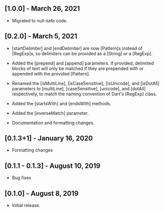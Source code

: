 ## [1.0.0] - March 26, 2021

* Migrated to null-safe code.

## [0.2.0] - March 5, 2021

* [startDelimiter] and [endDelimiter] are now [Pattern]s instead of [RegExp]s,
so delimiters can be provided as a [String] or a [RegExp].

* Added the [prepend] and [append] parameters. If provided, delimited blocks of
text will only be matched if they are prepended with or appended with the provided
[Pattern].

* Renamed the [isMultiLine], [isCaseSensitive], [isUnicode], and [isDotAll]
parameters to [multiLine], [caseSensitive], [unicode], and [dotAll] respectively,
to match the naming convention of Dart's [RegExp] class.

* Added the [startsWith] and [endsWith] methods.

* Added the [inverseMatch] parameter.

* Documentation and formatting changes.

## [0.1.3+1] - January 16, 2020

* Formatting changes

## [0.1.1 - 0.1.3] - August 10, 2019

* Bug fixes

## [0.1.0] - August 8, 2019

* Initial release.
